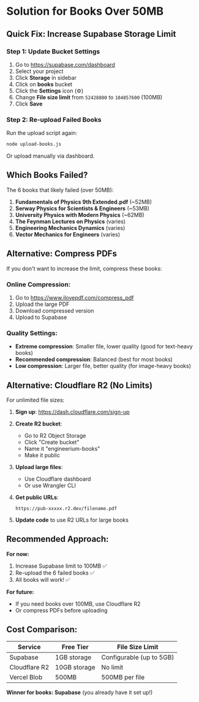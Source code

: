 # Solution for Books Over 50MB

## Quick Fix: Increase Supabase Storage Limit

### Step 1: Update Bucket Settings
1. Go to https://supabase.com/dashboard
2. Select your project
3. Click **Storage** in sidebar
4. Click on **books** bucket
5. Click the **Settings** icon (⚙️)
6. Change **File size limit** from `52428800` to `104857600` (100MB)
7. Click **Save**

### Step 2: Re-upload Failed Books
Run the upload script again:
```bash
node upload-books.js
```

Or upload manually via dashboard.

## Which Books Failed?

The 6 books that likely failed (over 50MB):
1. **Fundamentals of Physics 9th Extended.pdf** (~52MB)
2. **Serway Physics for Scientists & Engineers** (~53MB)
3. **University Physics with Modern Physics** (~62MB)
4. **The Feynman Lectures on Physics** (varies)
5. **Engineering Mechanics Dynamics** (varies)
6. **Vector Mechanics for Engineers** (varies)

## Alternative: Compress PDFs

If you don't want to increase the limit, compress these books:

### Online Compression:
1. Go to https://www.ilovepdf.com/compress_pdf
2. Upload the large PDF
3. Download compressed version
4. Upload to Supabase

### Quality Settings:
- **Extreme compression**: Smaller file, lower quality (good for text-heavy books)
- **Recommended compression**: Balanced (best for most books)
- **Low compression**: Larger file, better quality (for image-heavy books)

## Alternative: Cloudflare R2 (No Limits)

For unlimited file sizes:

1. **Sign up**: https://dash.cloudflare.com/sign-up
2. **Create R2 bucket**:
   - Go to R2 Object Storage
   - Click "Create bucket"
   - Name it "engineerium-books"
   - Make it public

3. **Upload large files**:
   - Use Cloudflare dashboard
   - Or use Wrangler CLI

4. **Get public URLs**:
   ```
   https://pub-xxxxx.r2.dev/filename.pdf
   ```

5. **Update code** to use R2 URLs for large books

## Recommended Approach:

**For now:**
1. Increase Supabase limit to 100MB ✅
2. Re-upload the 6 failed books ✅
3. All books will work! ✅

**For future:**
- If you need books over 100MB, use Cloudflare R2
- Or compress PDFs before uploading

## Cost Comparison:

| Service | Free Tier | File Size Limit |
|---------|-----------|-----------------|
| Supabase | 1GB storage | Configurable (up to 5GB) |
| Cloudflare R2 | 10GB storage | No limit |
| Vercel Blob | 500MB | 500MB per file |

**Winner for books: Supabase** (you already have it set up!)
